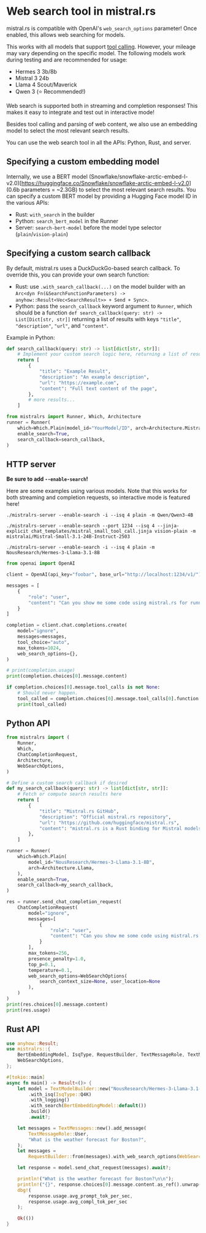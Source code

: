 # Web search tool in mistral.rs

mistral.rs is compatible with OpenAI's `web_search_options` parameter! Once enabled, this allows web searching for models.

This works with all models that support [tool calling](TOOL_CALLING.md). However, your mileage may vary depending on the specific model. The following models work during testing and are recommended for usage:

- Hermes 3 3b/8b
- Mistral 3 24b
- Llama 4 Scout/Maverick
- Qwen 3 (⭐ Recommended!)

Web search is supported both in streaming and completion responses! This makes it easy to integrate and test out in interactive mode!

Besides tool calling and parsing of web content, we also use an embedding model to select the most relevant search results.

You can use the web search tool in all the APIs: Python, Rust, and server.

## Specifying a custom embedding model

Internally, we use a BERT model (Snowflake/snowflake-arctic-embed-l-v2.0)[https://huggingface.co/Snowflake/snowflake-arctic-embed-l-v2.0] (0.6b parameters = ~2.3GB) to select the most relevant search results. You can specify a custom BERT model by providing a Hugging Face model ID in the various APIs:

- Rust: `with_search` in the builder
- Python: `search_bert_model` in the Runner
- Server: `search-bert-model` before the model type selector (`plain`/`vision-plain`)

## Specifying a custom search callback

By default, mistral.rs uses a DuckDuckGo-based search callback. To override this, you can provide your own search function:

- Rust: use `.with_search_callback(...)` on the model builder with an `Arc<dyn Fn(&SearchFunctionParameters) -> anyhow::Result<Vec<SearchResult>> + Send + Sync>`.
- Python: pass the `search_callback` keyword argument to `Runner`, which should be a function `def search_callback(query: str) -> List[Dict[str, str]]` returning a list of results with keys `"title"`, `"description"`, `"url"`, and `"content"`.

Example in Python:
```py
def search_callback(query: str) -> list[dict[str, str]]:
    # Implement your custom search logic here, returning a list of result dicts
    return [
        {
            "title": "Example Result",
            "description": "An example description",
            "url": "https://example.com",
            "content": "Full text content of the page",
        },
        # more results...
    ]

from mistralrs import Runner, Which, Architecture
runner = Runner(
    which=Which.Plain(model_id="YourModel/ID", arch=Architecture.Mistral),
    enable_search=True,
    search_callback=search_callback,
)
```

## HTTP server
**Be sure to add `--enable-search`!**

Here are some examples using various models. Note that this works for both streaming and completion requests, so interactive mode is featured here!

```
./mistralrs-server --enable-search -i --isq 4 plain -m Qwen/Qwen3-4B
```

```
./mistralrs-server --enable-search --port 1234 --isq 4 --jinja-explicit chat_templates/mistral_small_tool_call.jinja vision-plain -m mistralai/Mistral-Small-3.1-24B-Instruct-2503
```

```
./mistralrs-server --enable-search -i --isq 4 plain -m NousResearch/Hermes-3-Llama-3.1-8B
```

```py
from openai import OpenAI

client = OpenAI(api_key="foobar", base_url="http://localhost:1234/v1/")

messages = [
    {
        "role": "user",
        "content": "Can you show me some code using mistral.rs for running Llama 3.2 Vision?",
    }
]

completion = client.chat.completions.create(
    model="ignore",
    messages=messages,
    tool_choice="auto",
    max_tokens=1024,
    web_search_options={},
)

# print(completion.usage)
print(completion.choices[0].message.content)

if completion.choices[0].message.tool_calls is not None:
    # Should never happen.
    tool_called = completion.choices[0].message.tool_calls[0].function
    print(tool_called)
```


## Python API
```py
from mistralrs import (
    Runner,
    Which,
    ChatCompletionRequest,
    Architecture,
    WebSearchOptions,
)

# Define a custom search callback if desired
def my_search_callback(query: str) -> list[dict[str, str]]:
    # Fetch or compute search results here
    return [
        {
            "title": "Mistral.rs GitHub",
            "description": "Official mistral.rs repository",
            "url": "https://github.com/huggingface/mistral.rs",
            "content": "mistral.rs is a Rust binding for Mistral models...",
        },
    ]

runner = Runner(
    which=Which.Plain(
        model_id="NousResearch/Hermes-3-Llama-3.1-8B",
        arch=Architecture.Llama,
    ),
    enable_search=True,
    search_callback=my_search_callback,
)

res = runner.send_chat_completion_request(
    ChatCompletionRequest(
        model="ignore",
        messages=[
            {
                "role": "user",
                "content": "Can you show me some code using mistral.rs for running Llama 3.2 Vision?",
            }
        ],
        max_tokens=256,
        presence_penalty=1.0,
        top_p=0.1,
        temperature=0.1,
        web_search_options=WebSearchOptions(
            search_context_size=None, user_location=None
        ),
    )
)
print(res.choices[0].message.content)
print(res.usage)
```

## Rust API
```rust
use anyhow::Result;
use mistralrs::{
    BertEmbeddingModel, IsqType, RequestBuilder, TextMessageRole, TextMessages, TextModelBuilder,
    WebSearchOptions,
};

#[tokio::main]
async fn main() -> Result<()> {
    let model = TextModelBuilder::new("NousResearch/Hermes-3-Llama-3.1-8B")
        .with_isq(IsqType::Q4K)
        .with_logging()
        .with_search(BertEmbeddingModel::default())
        .build()
        .await?;

    let messages = TextMessages::new().add_message(
        TextMessageRole::User,
        "What is the weather forecast for Boston?",
    );
    let messages =
        RequestBuilder::from(messages).with_web_search_options(WebSearchOptions::default());

    let response = model.send_chat_request(messages).await?;

    println!("What is the weather forecast for Boston?\n\n");
    println!("{}", response.choices[0].message.content.as_ref().unwrap());
    dbg!(
        response.usage.avg_prompt_tok_per_sec,
        response.usage.avg_compl_tok_per_sec
    );

    Ok(())
}
```
